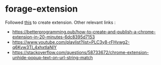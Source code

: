 # forage-extension
Followed [this](https://github.com/gopinav/Chrome-Extensions/tree/master/HelloWorld) to create extension. Other relevant links :
- https://betterprogramming.pub/how-to-create-and-publish-a-chrome-extension-in-20-minutes-6dc8395d7153
- https://www.youtube.com/playlist?list=PLC3y8-rFHvwg2-q6Kvw3Tl_4xhxtIaNlY
- https://stackoverflow.com/questions/58733672/chrome-extension-unhide-popup-text-on-url-string-match